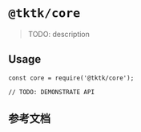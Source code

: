 # `@tktk/core`

> TODO: description

## Usage

```
const core = require('@tktk/core');

// TODO: DEMONSTRATE API
```

## 参考文档
